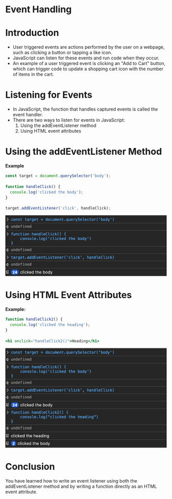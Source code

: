 # Event Handling

# Introduction

- User triggered events are actions performed by the user on a webpage, such as clicking a button or tapping a like icon.
- JavaScript can listen for these events and run code when they occur.
- An example of a user triggered event is clicking an "Add to Cart" button, which can trigger code to update a shopping cart icon with the number of items in the cart.

# Listening for Events

- In JavaScript, the function that handles captured events is called the event handler.
- There are two ways to listen for events in JavaScript:
    1. Using the addEventListener method
    2. Using HTML event attributes

# ****Using the addEventListener Method****

**Example**

```jsx
const target = document.querySelector('body');

function handleClick() {
  console.log('clicked the body');
}

target.addEventListener('click', handleClick);
```

![Screenshot 2023-02-07 at 12.20.57 AM.png](Event%20Handling%2021891f920334408abba7fa6165cc6f02/Screenshot_2023-02-07_at_12.20.57_AM.png)

# ****Using HTML Event Attributes****

**Example:**

```jsx
function handleClick2() {
  console.log('clicked the heading');
}

<h1 onclick="handleClick2()">Heading</h1>
```

![Screenshot 2023-02-07 at 12.21.34 AM.png](Event%20Handling%2021891f920334408abba7fa6165cc6f02/Screenshot_2023-02-07_at_12.21.34_AM.png)

# Conclusion

You have learned how to write an event listener using both the addEventListener method and by writing a function directly as an HTML event attribute.